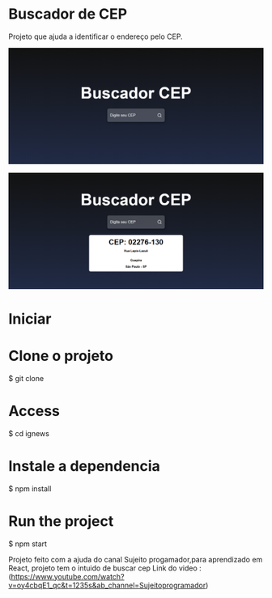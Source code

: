 # Buscador de CEP

<p>Projeto que ajuda a identificar o endereço pelo CEP.<p>

<p><img src="/public/imgdoredme (1).png">
<p>

<img src="/public/imgdoredme (2).png">

# Iniciar

# Clone o projeto

$ git clone

# Access

$ cd ignews

# Instale a dependencia

$ npm install

# Run the project

$ npm start




Projeto feito com a ajuda do canal Sujeito progamador,para aprendizado em React, projeto tem o intuido de buscar cep
Link do video : (https://www.youtube.com/watch?v=oy4cbqE1_qc&t=1235s&ab_channel=Sujeitoprogramador)
